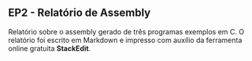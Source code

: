 ## EP2 - Relatório de Assembly

Relatório sobre o assembly gerado de três programas exemplos em C. O relatório foi escrito em Markdown e impresso com auxílio da ferramenta online gratuita **StackEdit**.